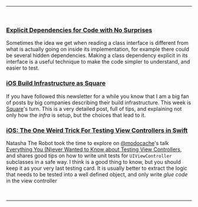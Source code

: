 <br/><hr/><br/>

### [Explicit Dependencies for Code with No Surprises](http://www.mokacoding.com/blog/explicit-dependencies/)

Sometimes the idea we get when reading a class interface is different from what is actually going on inside its implementation, for example there could be several hidden dependencies. Making a class dependency explicit in its interface is a useful technique to make the code simpler to understand, and easier to test.

### [iOS Build Infrastructure as Square](https://corner.squareup.com/2015/07/ios-build-infrastructure.html)

If you have followed this newsletter for a while you know that I am a big fan of posts by big companies describing their build infrastructure. This week is [Square](https://squareup.com/au/)'s turn. This is a very detailed post, full of tips, and explaining not only how the _infra_ is setup, but the choices that lead to it.

### [iOS: The One Weird Trick For Testing View Controllers in Swift](http://natashatherobot.com/ios-testing-view-controllers-swift/)

Natasha The Robot took the time to explore on [@modocache](https://twitter.com/modocache)'s talk [Everything You (N)ever Wanted to Know about Testing View Controllers](http://www.slideshare.net/bgesiak/everything-you-never-wanted), and shares good tips on how to write unit tests for `UIViewController` subclasses in a safe way. I think is a good thing to know, but you should keep it as your very last testing card. It is usually better to extract the logic that needs to be tested into a well defined object, and only write _glue code_ in the view controller

<br/><hr/><br/>

